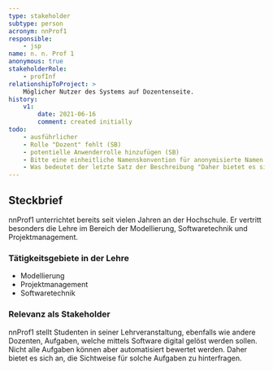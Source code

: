 ```yaml
---
type: stakeholder
subtype: person
acronym: nnProf1
responsible: 
    - jsp
name: n. n. Prof 1
anonymous: true
stakeholderRole: 
    - profInf
relationshipToProject: >
    Möglicher Nutzer des Systems auf Dozentenseite.
history:
    v1:
        date: 2021-06-16
        comment: created initially
todo: 
    - ausführlicher     
    - Rolle "Dozent" fehlt (SB)
    - potentielle Anwenderrolle hinzufügen (SB)
    - Bitte eine einheitliche Namenskonvention für anonymisierte Namen verwenden (SB) 
    - Was bedeutet der letzte Satz der Beschreibung "Daher bietet es sich an, die Sichtweise für solche Aufgaben zu hinterfragen." ? (SB)
---
```

## Steckbrief

nnProf1 unterrichtet bereits seit vielen Jahren an der Hochschule. Er vertritt besonders die Lehre im Bereich der Modellierung, Softwaretechnik und Projektmanagement.

### Tätigkeitsgebiete in der Lehre

* Modellierung
* Projektmanagement
* Softwaretechnik

### Relevanz als Stakeholder

nnProf1 stellt Studenten in seiner Lehrveranstaltung, ebenfalls wie andere Dozenten, Aufgaben, welche mittels Software
digital gelöst werden sollen. Nicht alle Aufgaben können aber automatisiert bewertet werden. Daher bietet es sich an,
die Sichtweise für solche Aufgaben zu hinterfragen.
